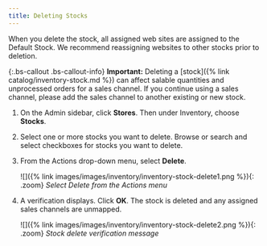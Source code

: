 ```yaml
---
title: Deleting Stocks
---
```



When you delete the stock, all assigned web sites are assigned to the Default Stock. We recommend reassigning websites to other stocks prior to deletion.

{:.bs-callout .bs-callout-info}
**Important:** Deleting a [stock]({% link catalog/inventory-stock.md %}) can affect salable quantities and unprocessed orders for a sales channel. If you continue using a sales channel, please add the sales channel to another existing or new stock.

1. On the Admin sidebar, click **Stores**. Then under Inventory, choose **Stocks**.

1. Select one or more stocks you want to delete. Browse or search and select checkboxes for stocks you want to delete.

1. From the Actions drop-down menu, select **Delete**.

    ![]({% link images/images/inventory/inventory-stock-delete1.png %}){: .zoom}
    *Select Delete from the Actions menu*

1. A verification displays. Click **OK**. The stock is deleted and any assigned sales channels are unmapped.

    ![]({% link images/images/inventory/inventory-stock-delete2.png %}){: .zoom}
    *Stock delete verification message*
